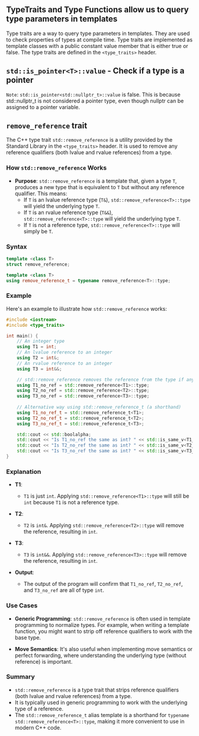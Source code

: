 

## TypeTraits and Type Functions allow us to query type parameters in templates

Type traits are a way to query type parameters in templates. They are used to check properties of types at compile time. Type traits are implemented as template classes with a public constant value member that is either true or false. The type traits are defined in the `<type_traits>` header.

## `std::is_pointer<T>::value` - Check if a type is a pointer


`Note`: `std::is_pointer<std::nullptr_t>::value` is false. This is because std::nullptr_t is not considered a pointer type, even though nullptr can be assigned to a pointer variable.

## `remove_reference` trait

The C++ type trait `std::remove_reference` is a utility provided by the Standard Library in the `<type_traits>` header. It is used to remove any reference qualifiers (both lvalue and rvalue references) from a type.

### How `std::remove_reference` Works

- **Purpose**: `std::remove_reference` is a template that, given a type `T`, produces a new type that is equivalent to `T` but without any reference qualifier. This means:
  - If `T` is an lvalue reference type (`T&`), `std::remove_reference<T>::type` will yield the underlying type `T`.
  - If `T` is an rvalue reference type (`T&&`), `std::remove_reference<T>::type` will yield the underlying type `T`.
  - If `T` is not a reference type, `std::remove_reference<T>::type` will simply be `T`.

### Syntax

```cpp
template <class T>
struct remove_reference;

template <class T>
using remove_reference_t = typename remove_reference<T>::type;
```

### Example

Here's an example to illustrate how `std::remove_reference` works:

```cpp
#include <iostream>
#include <type_traits>

int main() {
    // An integer type
    using T1 = int;
    // An lvalue reference to an integer
    using T2 = int&;
    // An rvalue reference to an integer
    using T3 = int&&;

    // std::remove_reference removes the reference from the type if any
    using T1_no_ref = std::remove_reference<T1>::type;
    using T2_no_ref = std::remove_reference<T2>::type;
    using T3_no_ref = std::remove_reference<T3>::type;
    
    // Alternative way using std::remove_reference_t (a shorthand)
    using T1_no_ref_t = std::remove_reference_t<T1>;
    using T2_no_ref_t = std::remove_reference_t<T2>;
    using T3_no_ref_t = std::remove_reference_t<T3>;

    std::cout << std::boolalpha;
    std::cout << "Is T1_no_ref the same as int? " << std::is_same_v<T1_no_ref, int> << "\n"; // true
    std::cout << "Is T2_no_ref the same as int? " << std::is_same_v<T2_no_ref, int> << "\n"; // true
    std::cout << "Is T3_no_ref the same as int? " << std::is_same_v<T3_no_ref, int> << "\n"; // true
}

```

### Explanation

- **T1**: 
  - `T1` is just `int`. Applying `std::remove_reference<T1>::type` will still be `int` because `T1` is not a reference type.

- **T2**:
  - `T2` is `int&`. Applying `std::remove_reference<T2>::type` will remove the reference, resulting in `int`.

- **T3**:
  - `T3` is `int&&`. Applying `std::remove_reference<T3>::type` will remove the reference, resulting in `int`.

- **Output**:
  - The output of the program will confirm that `T1_no_ref`, `T2_no_ref`, and `T3_no_ref` are all of type `int`.

### Use Cases

- **Generic Programming**: `std::remove_reference` is often used in template programming to normalize types. For example, when writing a template function, you might want to strip off reference qualifiers to work with the base type.
  
- **Move Semantics**: It's also useful when implementing move semantics or perfect forwarding, where understanding the underlying type (without reference) is important.

### Summary

- `std::remove_reference` is a type trait that strips reference qualifiers (both lvalue and rvalue references) from a type.
- It is typically used in generic programming to work with the underlying type of a reference.
- The `std::remove_reference_t` alias template is a shorthand for `typename std::remove_reference<T>::type`, making it more convenient to use in modern C++ code.